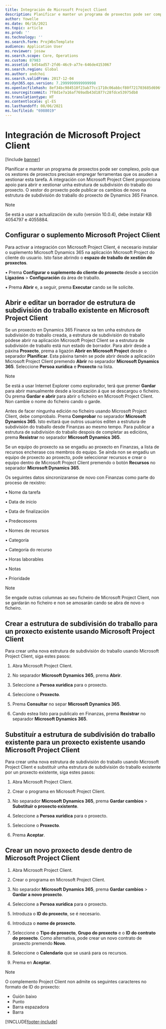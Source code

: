 ```yaml
---
title: Integración de Microsoft Project Client
description: Planificar e manter un programa de proxectos pode ser complexo, polo que os xestores de proxectos precisan empregar ferramentas que os axuden a xestionar esta tarefa. A integración con Microsoft Project Client proporciona apoio para abrir e xestionar unha estrutura de subdivisión do traballo do proxecto.
author: Yowelle
ms.date: 06/16/2021
ms.topic: article
ms.prod: ''
ms.technology: ''
ms.search.form: ProjWbsTemplate
audience: Application User
ms.reviewer: josaw
ms.search.scope: Core, Operations
ms.custom: 87983
ms.assetid: b454ad57-2fd6-46c9-a77e-646de4153067
ms.search.region: Global
ms.author: andchoi
ms.search.validFrom: 2017-12-04
ms.dyn365.ops.version: 7.2999999999999998
ms.openlocfilehash: 8ef34bc984510f23ab77cc1710c06abbcf80f721703685d696fea28eeaddd732
ms.sourcegitcommit: 7f8d1e7a16af769adb43d1877c28fdce53975db8
ms.translationtype: HT
ms.contentlocale: gl-ES
ms.lasthandoff: 08/06/2021
ms.locfileid: "6988019"
---
```

# <a name="microsoft-project-client-integration"></a>Integración de Microsoft Project Client

[!include [banner](../includes/banner.md)]

Planificar e manter un programa de proxectos pode ser complexo, polo que os xestores de proxectos precisan empregar ferramentas que os axuden a xestionar esta tarefa. A integración con Microsoft Project Client proporciona apoio para abrir e xestionar unha estrutura de subdivisión do traballo do proxecto. O xestor do proxecto pode publicar os cambios de novo na estrutura de subdivisión do traballo do proxecto de Dynamics 365 Finance.

> [!NOTE]
> Se está a usar a actualización de xullo (versión 10.0.4), debe instalar KB 4054797 e 4055884.

## <a name="configure-the-microsoft-project-client-add-in"></a>Configurar o suplemento Microsoft Project Client
Para activar a integración con Microsoft Project Client, é necesario instalar o suplemento Microsoft Dynamics 365 na aplicación Microsoft Project do cliente do usuario. Isto faise abrindo o **espazo de traballo de xestión de proxectos**.

• Prema **Configurar o suplemento do cliente do proxecto** desde a sección **Ligazóns** > **Configuración** da área de traballo.

• Prema **Abrir** e, a seguir, prema **Executar** cando se lle solicite.

## <a name="open-and-edit-an-existing-draft-work-breakdown-structure-in-microsoft-project-client"></a>Abrir e editar un borrador de estrutura de subdivisión do traballo existente en Microsoft Project Client
Se un proxecto en Dynamics 365 Finance xa ten unha estrutura de subdivisión do traballo creada, a estrutura de subdivisión do traballo pódese abrir na aplicación Microsoft Project Client se a estrutura de subdivisión de traballo está nun estado de borrador. Para abrir desde a páxina **Proxecto**, prema a ligazón **Abrir en Microsoft Project** desde o separador **Planificar**. Esta páxina tamén se pode abrir desde a aplicación Microsoft Project Client premendo **Abrir** no separador **Microsoft Dynamics 365**. Seleccione **Persoa xurídica** e **Proxecto** na lista.

> [!NOTE]
> Se está a usar Internet Explorer como explorador, terá que premer **Gardar** para abrir manualmente desde a localización á que se descargou o ficheiro. Ou prema **Gardar e abrir** para abrir o ficheiro en Microsoft Project Client. Non cambie o nome do ficheiro cando o garde.

Antes de facer ningunha edición no ficheiro usando Microsoft Project Client, debe comprobalo. Prema **Comprobar** no separador **Microsoft Dynamics 365**. Isto evitará que outros usuarios editen a estrutura de subdivisión do traballo desde Finanzas ao mesmo tempo. Para publicar a estrutura de subdivisión do traballo despois de completar as edicións, prema **Rexistrar** no separador **Microsoft Dynamics 365**.

Se un equipo do proxecto xa se engadiu ao proxecto en Finanzas, a lista de recursos encherase cos membros do equipo. Se aínda non se engadiu un equipo de proxecto ao proxecto, pode seleccionar recursos e crear o equipo dentro de Microsoft Project Client premendo o botón **Recursos** no separador **Microsoft Dynamics 365**. 

Os seguintes datos sincronizaranse de novo con Finanzas como parte do proceso de rexistro:

•   Nome da tarefa

•   Data de inicio

•   Data de finalización

•   Predecesores

•   Nomes de recursos

•   Categoría

•   Categoría do recurso

•   Horas laborables

•   Notas

•   Prioridade

> [!NOTE]
> Se engade outras columnas ao seu ficheiro de Microsoft Project Client, non se gardarán no ficheiro e non se amosarán cando se abra de novo o ficheiro.

## <a name="create-the-work-breakdown-structure-for-an-existing-project-using-microsoft-project-client"></a>Crear a estrutura de subdivisión do traballo para un proxecto existente usando Microsoft Project Client
Para crear unha nova estrutura de subdivisión do traballo usando Microsoft Project Client, siga estes pasos:


1.  Abra Microsoft Project Client.

2.  No separador **Microsoft Dynamics 365**, prema **Abrir**.

3.  Seleccione a **Persoa xurídica** para o proxecto.

4.  Seleccione o **Proxecto**.

5.  Prema **Consultar** no separ **Microsoft Dynamics 365**.

6.  Cando estea listo para publicalo en Finanzas, prema **Rexistrar** no separador **Microsoft Dynamics 365**.

## <a name="replace-the-existing-work-breakdown-structure-for-an-existing-project-using-microsoft-project-client"></a>Substituír a estrutura de subdivisión do traballo existente para un proxecto existente usando Microsoft Project Client
Para crear unha nova estrutura de subdivisión do traballo usando Microsoft Project Client e substituír unha estrutura de subdivisión do traballo existente por un proxecto existente, siga estes pasos:

1.  Abra Microsoft Project Client.

2.  Crear o programa en Microsoft Project Client.

3.  No separador **Microsoft Dynamics 365**, prema **Gardar cambios** > **Substituír o proxecto existente**.

4.  Seleccione a **Persoa xurídica** para o proxecto.

5.  Seleccione o **Proxecto**.

6.  Prema **Aceptar**.

## <a name="create-a-new-project-from-within-microsoft-project-client"></a>Crear un novo proxecto desde dentro de Microsoft Project Client


1.  Abra Microsoft Project Client.

2.  Crear o programa en Microsoft Project Client.

3.  No separador **Microsoft Dynamics 365**, prema **Gardar cambios** > **Gardar a novo proxecto**.

4.  Seleccione a **Persoa xurídica** para o proxecto.

5.  Introduza o **ID do proxecto**, se é necesario.

6.  Introduza o **nome de proxecto**.

7.  Seleccione o **Tipo de proxecto**, **Grupo do proxecto** e o **ID do contrato do proxecto**. Como alternativa, pode crear un novo contrato de proxecto premendo **Novo**.

8.  Seleccione o **Calendario** que se usará para os recursos.

11. Prema en **Aceptar**.

> [!NOTE]
> O complemento Project Client non admite os seguintes caracteres no formato de ID do proxecto:
> 
>   - Guión baixo
>   - Punto
>   - Barra espazadora
>   - Barra

[!INCLUDE[footer-include](../includes/footer-banner.md)]
